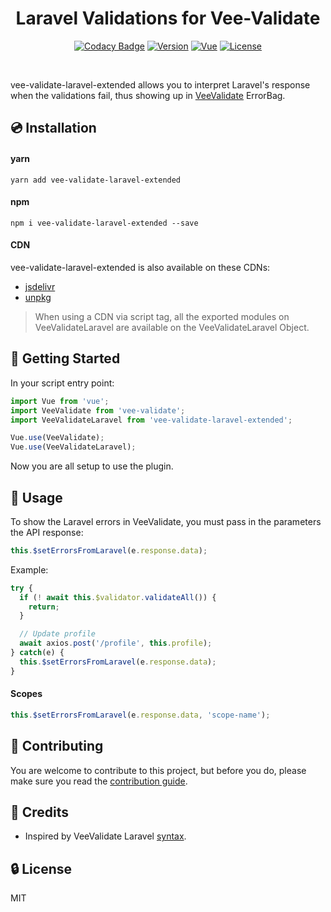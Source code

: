 
<h1 align="center" style="text-align:center">Laravel Validations for Vee-Validate</h1>

<p align="center">
  <a href="https://www.codacy.com/app/williamcruzme/vee-validate-laravel-extended?utm_source=github.com&amp;utm_medium=referral&amp;utm_content=williamcruzme/vee-validate-laravel-extended&amp;utm_campaign=Badge_Grade"><img src="https://api.codacy.com/project/badge/Grade/76f6b99f5836453aa24720f03078f536" alt="Codacy Badge"></a>
  <a href="https://www.npmjs.com/package/vee-validate-laravel-extended"><img src="https://img.shields.io/npm/v/vee-validate-laravel-extended.svg" alt="Version"></a>
  <a href="https://vuejs.org/"><img src="https://badgen.net/badge/Vue/2.x/orange" alt="Vue"></a>
  <a href="LICENSE"><img src="https://img.shields.io/npm/l/vee-validate-laravel-extended.svg" alt="License"></a>
</p>

<br>

vee-validate-laravel-extended allows you to interpret Laravel's response when the validations fail, thus showing up in [VeeValidate](https://baianat.github.io/vee-validate/) ErrorBag.

## 💿 Installation

#### yarn

```
yarn add vee-validate-laravel-extended
```

#### npm

```
npm i vee-validate-laravel-extended --save
```

#### CDN

vee-validate-laravel-extended is also available on these CDNs:

- [jsdelivr](https://cdn.jsdelivr.net/npm/vee-validate-laravel-extended@latest/dist/vee-validate-laravel-extended.js)
- [unpkg](https://unpkg.com/vee-validate-laravel-extended)

> When using a CDN via script tag, all the exported modules on VeeValidateLaravel are available on the VeeValidateLaravel Object.

## 🏁 Getting Started

In your script entry point:
```javascript
import Vue from 'vue';
import VeeValidate from 'vee-validate';
import VeeValidateLaravel from 'vee-validate-laravel-extended';

Vue.use(VeeValidate);
Vue.use(VeeValidateLaravel);
```

Now you are all setup to use the plugin.

## 🚀 Usage

To show the Laravel errors in VeeValidate, you must pass in the parameters the API response:

```javascript
this.$setErrorsFromLaravel(e.response.data);
```

Example:

```javascript
try {
  if (! await this.$validator.validateAll()) {
    return;
  }

  // Update profile
  await axios.post('/profile', this.profile);
} catch(e) {
  this.$setErrorsFromLaravel(e.response.data);
}
```

#### Scopes

```javascript
this.$setErrorsFromLaravel(e.response.data, 'scope-name');
```

## 🚸 Contributing

You are welcome to contribute to this project, but before you do, please make sure you read the [contribution guide](CONTRIBUTING.md).

## 🙈 Credits

- Inspired by VeeValidate Laravel [syntax](https://github.com/RobertGlynWilliams/vee-validate-laravel).

## 🔒 License

MIT
